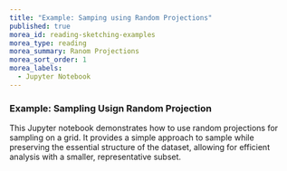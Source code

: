 ```yaml
---
title: "Example: Samping using Random Projections" 
published: true
morea_id: reading-sketching-examples
morea_type: reading
morea_summary: Ranom Projections
morea_sort_order: 1
morea_labels:
  - Jupyter Notebook
---
```


### Example: Sampling Usign Random Projection

This Jupyter notebook demonstrates how to use random projections for sampling on a grid. It provides a simple approach to sample while preserving the essential structure of the dataset, allowing for efficient analysis with a smaller, representative subset.